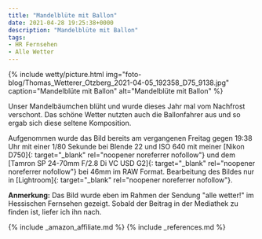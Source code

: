 ```yaml
---
title: "Mandelblüte mit Ballon"
date: 2021-04-28 19:25:38+0000
description: "Mandelblüte mit Ballon"
tags:
- HR Fernsehen
- Alle Wetter
---
```

{% include wetty/picture.html img="foto-blog/Thomas_Wetterer_Otzberg_2021-04-05_192358_D75_9138.jpg" caption="Mandelblüte mit Ballon" alt="Mandelblüte mit Ballon" %}

Unser Mandelbäumchen blüht und wurde dieses Jahr mal vom Nachfrost verschont. Das schöne Wetter nutzten auch die Ballonfahrer aus und so ergab sich diese seltene Komposition.

Aufgenommen wurde das Bild bereits am vergangenen Freitag gegen 19:38 Uhr mit einer 1/80 Sekunde bei Blende 22 und ISO 640 mit meiner [Nikon D750]{: target="_blank" rel="noopener noreferrer nofollow"} und dem [Tamron SP 24-70mm F/2.8 Di VC USD G2]{: target="_blank" rel="noopener noreferrer nofollow"} bei 46mm im RAW Format. Bearbeitung des Bildes nur in [Lightroom]{: target="_blank" rel="noopener noreferrer nofollow"}.

**Anmerkung:** Das Bild wurde eben im Rahmen der Sendung "alle wetter!" im Hessischen Fernsehen gezeigt. 
Sobald der Beitrag in der Mediathek zu finden ist, liefer ich ihn nach.

{% include _amazon_affiliate.md %}
{% include _references.md %}
